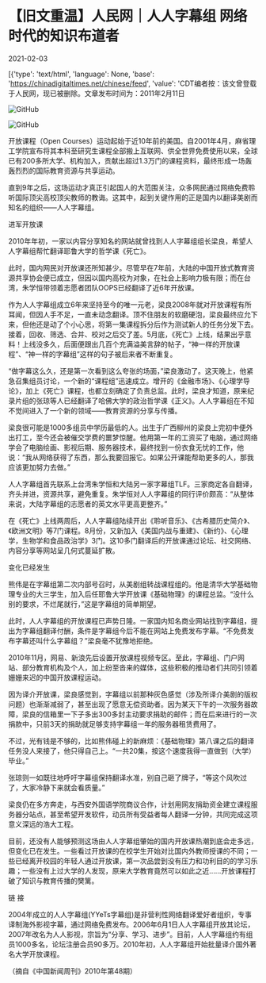 # 【旧文重温】人民网｜人人字幕组  网络时代的知识布道者

2021-02-03

[{'type': 'text/html', 'language': None, 'base': 'https://chinadigitaltimes.net/chinese/feed', 'value': 'CDT编者按：该文曾登载于人民网，现已被删除。文章发布时间为：2011年2月11日 

![GitHub](https://chinadigitaltimes.net/chinese/files/2021/02/image-1612342785727.png)

![GitHub](https://chinadigitaltimes.net/chinese/files/2021/02/image-1612342793642.png)

开放课程（Open Courses）运动起始于近10年前的美国。自2001年4月，麻省理工学院宣布将其本科至研究生课程全部搬上互联网、供全世界免费使用以来，全球已有200多所大学、机构加入，贡献出超过1.3万门的课程资料，最终形成一场轰轰烈烈的国际教育资源与共享运动。

直到9年之后，这场运动才真正引起国人的大范围关注，众多网民通过网络免费聆听国际顶尖高校顶尖教师的教诲。这其中，起到关键作用的正是国内以翻译美剧而知名的组织——人人字幕组。

进军开放课

2010年年初，一家以内容分享知名的网站就曾找到人人字幕组组长梁良，希望人人字幕组帮忙翻译耶鲁大学的哲学课《死亡》。

此时，国内网民对开放课还所知甚少。尽管早在7年前，大陆的中国开放式教育资源共享协会便已成立，但因以国内高校为对象，在社会上影响力极有限；而在台湾，朱学恒带领着志愿者团队OOPS已经翻译了近6年开放课。

作为人人字幕组成立6年来坚持至今的唯一元老，梁良2008年就对开放课程有所耳闻，但因人手不足，一直未动念翻译。顶不住朋友的软磨硬泡，梁良最终应允下来，但他还是动了个小心思，将第一集课程拆分后作为测试新人的任务分发下去。接着，回收、筛选、合并、校对之后交了差。5月底，《死亡》上线，结果出乎意料！上线没多久，后面便跟出几百个充满溢美言辞的帖子，“神一样的开放课程”、“神一样的字幕组”这样的句子被后来者不断重复。

“做字幕这么久，还是第一次看到这么夸张的场面，”梁良激动了。这天晚上，他紧急召集组员讨论，一个新的“课程组”迅速成立。增开的《金融市场》、《心理学导论》，加上《死亡》课程，也都立刻确定了负责总监。此时，梁良才知道，原来纪录片组的张琼等人已经翻译了哈佛大学的政治哲学课《正义》。人人字幕组在不知不觉间进入了一个新的领域——教育资源的分享与传播。

梁良很可能是1000多组员中学历最低的人。出生于广西柳州的梁良上完初中便外出打工，至今还会被催交学费的噩梦惊醒。他用第一年的工资买了电脑，通过网络学会了电脑绘画、影视后期、服务器技术，最终找到一份衣食无忧的工作，他说：“我从网络获得了东西，那么我要回报它。如果公开课能帮助更多的人，那我应该更加努力去做。”

人人字幕组首先联系上台湾朱学恒和大陆另一家字幕组TLF。三家商定各自翻译，齐头并进，资源共享，避免重复。朱学恒对人人字幕组的同行评价颇高：“从整体来说，大陆字幕组的志愿者的英文水平更高更整齐。”

在《死亡》上线两周后，人人字幕组陆续开出《聆听音乐》、《古希腊历史简介》、《欧洲文明》等7门课程。8月份，又新加入《美国内战与重建》、《新约》、《心理学，生物学和食品政治学》3门。这10多门翻译后的开放课通过论坛、社交网络、内容分享等网站呈几何式蔓延扩散。

变化已经发生

熊伟是在字幕组第二次内部号召时，从美剧组转战课程组的。他是清华大学基础物理专业的大三学生，加入后任耶鲁大学开放课《基础物理》的课程总监。“没什么别的要求，不烂尾就行，”这是字幕组的简单期望。

此时，人人字幕组的开放课程已声势日隆。一家国内知名商业网站找到字幕组，提出为字幕组翻译付酬，条件是字幕组今后不能在网站上免费发布字幕。“不免费发布字幕还叫什么字幕组？”梁良毫不犹豫地拒绝。

2010年11月，网易、新浪先后设置开放课程视频专区。至此，字幕组、门户网站、部分教育机构及个人，加上纷至沓来的媒体，这些积极的推动者们共同引领着姗姗来迟的中国开放课程运动。

因为译介开放课，梁良感觉到，字幕组以前那种灰色感觉（涉及所译介美剧的版权问题）也渐渐减弱了，甚至出现了愿意无偿资助者。因为某天下午的一次服务器故障，梁良的信箱里一下子多出300多封主动要求捐助的邮件；而在后来进行的一次捐款中，只前3天的捐助就足够支持字幕组一年的服务器租赁费用了。

不过，光有钱是不够的，比如熊伟碰上的新麻烦：《基础物理》第八课之后的翻译任务没人来接了，他只得自己上。“一共20集，按这个速度我得一直做到（大学）毕业。”

张琼则一如既往地呼吁字幕组保持翻译水准，别自己砸了牌子，“等这个风吹过了，大家冷静下来就会看质量。”

梁良仍在多方奔走，与西安外国语学院商议合作，计划用网友捐助资金建立课程服务器分站点，甚至希望开发软件，动员所有受益者每人翻译一分钟，共同完成这项意义深远的浩大工程。

目前，还没有人能够预测这场由人人字幕组肇始的国内开放课热潮到底会走多远，但变化已在发生。一些看过开放课的在校学生开始对比国内外教师授课的不同；一些已经离开校园的年轻人通过开放课，第一次品尝到没有压力和功利目的的学习乐趣；一些没有上过大学的人发现，原来大学教育竟然可以如此之近……开放课程打破了知识与教育传播的樊篱。

链 接

2004年成立的人人字幕组(YYeTs字幕组)是非营利性网络翻译爱好者组织，专事译制海外影视字幕，通过网络免费发布。2006年6月1日人人字幕组开放其论坛，2007年改名为人人影视，宗旨为“分享、学习、进步”。目前，人人字幕组约有组员1000多名，论坛注册会员90多万。2010年初，人人字幕组开始批量译介国外著名大学开放课程。

（摘自《中国新闻周刊》2010年第48期）

